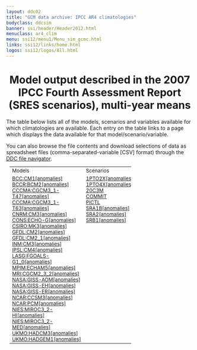 ```yaml
---
layout: ddc02
title: "GCM data archive: IPCC AR4 climatologies"
bodyclass: ddcsim
banner: ssi/header/Header2012.html
menuclass: ar4_clim
menu: ssi12/menu1/Menu_sim_gcmc.html
links: ssi12/links/home.html
logos: ssi12/logos/All.html
---
```

 <div id="pagetitle">
 <h1 align="center">
 Model output described in the 2007 IPCC Fourth Assessment Report (SRES scenarios), multi-year means</h1>
 </div>
 <!-- End of Page Title Block -->
 
 
 <p/>The table below lists all of the models, scenarios and variables available for which 
 climatologies are available. Each entry on the table links to a page which displays 
 the data available for that model/scenario/variable.<br/>
 
 <p/>You can also browse the file contents and download selections of data as spreadsheet files (comma-separated-variable [CSV] format) through the <a href="http://apps.ipcc-data.org/cgi-bin/ddc_nav/dataset=ar4_gcm">DDC file navigator</a>.<br/>
 
 
 <table style="position:relative;left:.7em;width:65%;font-size:95%;">
 <tr>
 <td class="odd-table-column"> Models </td>
               <td  class="even-table-column">Scenarios</td>
               <td class="odd-table-column">Variables</td>
 </tr>
 <tr>
   <td class="odd-table-column"  valign="top">
     <a href="/auto/ar4/model-BCC-CM1.html">BCC:CM1</a><a href="/auto/ar4/model-BCC-CM1-change.html">[anomalies]</a><br/>
     <a href="/auto/ar4/model-BCCR-BCM2.html">BCCR:BCM2</a><a href="/auto/ar4/model-BCCR-BCM2-change.html">[anomalies]</a><br/>
     <a href="/auto/ar4/model-CCCMA-CGCM3_1-T47.html">CCCMA:CGCM3_1-T47</a><a href="/auto/ar4/model-CCCMA-CGCM3_1-T47-change.html">[anomalies]</a><br/>
     <a href="/auto/ar4/model-CCCMA-CGCM3_1-T63.html">CCCMA:CGCM3_1-T63</a><a href="/auto/ar4/model-CCCMA-CGCM3_1-T63-change.html">[anomalies]</a><br/>
     <a href="/auto/ar4/model-CNRM-CM3.html">CNRM:CM3</a><a href="/auto/ar4/model-CNRM-CM3-change.html">[anomalies]</a><br/>
     <a href="/auto/ar4/model-CONS-ECHO-G.html">CONS:ECHO-G</a><a href="/auto/ar4/model-CONS-ECHO-G-change.html">[anomalies]</a><br/>
     <a href="/auto/ar4/model-CSIRO-MK3.html">CSIRO:MK3</a><a href="/auto/ar4/model-CSIRO-MK3-change.html">[anomalies]</a><br/>
     <a href="/auto/ar4/model-GFDL-CM2.html">GFDL:CM2</a><a href="/auto/ar4/model-GFDL-CM2-change.html">[anomalies]</a><br/>
     <a href="/auto/ar4/model-GFDL-CM2_1.html">GFDL:CM2_1</a><a href="/auto/ar4/model-GFDL-CM2_1-change.html">[anomalies]</a><br/>
     <a href="/auto/ar4/model-INM-CM3.html">INM:CM3</a><a href="/auto/ar4/model-INM-CM3-change.html">[anomalies]</a><br/>
     <a href="/auto/ar4/model-IPSL-CM4.html">IPSL:CM4</a><a href="/auto/ar4/model-IPSL-CM4-change.html">[anomalies]</a><br/>
     <a href="/auto/ar4/model-LASG-FGOALS-G1_0.html">LASG:FGOALS-G1_0</a><a href="/auto/ar4/model-LASG-FGOALS-G1_0-change.html">[anomalies]</a><br/>
     <a href="/auto/ar4/model-MPIM-ECHAM5.html">MPIM:ECHAM5</a><a href="/auto/ar4/model-MPIM-ECHAM5-change.html">[anomalies]</a><br/>
     <a href="/auto/ar4/model-MRI-CGCM2_3_2.html">MRI:CGCM2_3_2</a><a href="/auto/ar4/model-MRI-CGCM2_3_2-change.html">[anomalies]</a><br/>
     <a href="/auto/ar4/model-NASA-GISS-AOM.html">NASA:GISS-AOM</a><a href="/auto/ar4/model-NASA-GISS-AOM-change.html">[anomalies]</a><br/>
     <a href="/auto/ar4/model-NASA-GISS-EH.html">NASA:GISS-EH</a><a href="/auto/ar4/model-NASA-GISS-EH-change.html">[anomalies]</a><br/>
     <a href="/auto/ar4/model-NASA-GISS-ER.html">NASA:GISS-ER</a><a href="/auto/ar4/model-NASA-GISS-ER-change.html">[anomalies]</a><br/>
     <a href="/auto/ar4/model-NCAR-CCSM3.html">NCAR:CCSM3</a><a href="/auto/ar4/model-NCAR-CCSM3-change.html">[anomalies]</a><br/>
     <a href="/auto/ar4/model-NCAR-PCM.html">NCAR:PCM</a><a href="/auto/ar4/model-NCAR-PCM-change.html">[anomalies]</a><br/>
     <a href="/auto/ar4/model-NIES-MIROC3_2-HI.html">NIES:MIROC3_2-HI</a><a href="/auto/ar4/model-NIES-MIROC3_2-HI-change.html">[anomalies]</a><br/>
     <a href="/auto/ar4/model-NIES-MIROC3_2-MED.html">NIES:MIROC3_2-MED</a><a href="/auto/ar4/model-NIES-MIROC3_2-MED-change.html">[anomalies]</a><br/>
     <a href="/auto/ar4/model-UKMO-HADCM3.html">UKMO:HADCM3</a><a href="/auto/ar4/model-UKMO-HADCM3-change.html">[anomalies]</a><br/>
     <a href="/auto/ar4/model-UKMO-HADGEM1.html">UKMO:HADGEM1</a><a href="/auto/ar4/model-UKMO-HADGEM1-change.html">[anomalies]</a><br/>
   </td>
   <td class="even-table-column"  valign="top">
     <a href="/auto/ar4/scenario-1PTO2X.html">1PTO2X</a><a href="/auto/ar4/scenario-1PTO2X-change.html">[anomalies]</a><br/>
     <a href="/auto/ar4/scenario-1PTO4X.html">1PTO4X</a><a href="/auto/ar4/scenario-1PTO4X-change.html">[anomalies]</a><br/>
     <a href="/auto/ar4/scenario-20C3M.html">20C3M</a><br/>
     <a href="/auto/ar4/scenario-COMMIT.html">COMMIT</a><br/>
     <a href="/auto/ar4/scenario-PICTL.html">PICTL</a><br/>
     <a href="/auto/ar4/scenario-SRA1B.html">SRA1B</a><a href="/auto/ar4/scenario-SRA1B-change.html">[anomalies]</a><br/>
     <a href="/auto/ar4/scenario-SRA2.html">SRA2</a><a href="/auto/ar4/scenario-SRA2-change.html">[anomalies]</a><br/>
     <a href="/auto/ar4/scenario-SRB1.html">SRB1</a><a href="/auto/ar4/scenario-SRB1-change.html">[anomalies]</a><br/>
   </td>
   <td class="odd-table-column"  valign="top">
     <a href="/auto/ar4/var-specific_humidity.html">specific humidity</a><a href="/auto/ar4/var-specific_humidity-change.html">[anomalies]</a><br/>
     <a href="/auto/ar4/var-precipitation_flux.html">precipitation flux</a><a href="/auto/ar4/var-precipitation_flux-change.html">[anomalies]</a><br/>
     <a href="/auto/ar4/var-air_pressure_at_sea_level.html">air pressure at sea<br/> level</a><a href="/auto/ar4/var-air_pressure_at_sea_level-change.html">[anomalies]</a><br/>
     <a href="/auto/ar4/var-surface_downwelling_shortwave_flux_in_air.html">surface downwelling shortwave<br/> flux in air</a><a href="/auto/ar4/var-surface_downwelling_shortwave_flux_in_air-change.html">[anomalies]</a><br/>
     <a href="/auto/ar4/var-air_temperature.html">air temperature</a><a href="/auto/ar4/var-air_temperature-change.html">[anomalies]</a><br/>
     <a href="/auto/ar4/var-air_temperature_daily_max.html">air temperature daily<br/> max</a><a href="/auto/ar4/var-air_temperature_daily_max-change.html">[anomalies]</a><br/>
     <a href="/auto/ar4/var-air_temperature_daily_min.html">air temperature daily<br/> min</a><a href="/auto/ar4/var-air_temperature_daily_min-change.html">[anomalies]</a><br/>
     <a href="/auto/ar4/var-eastward_wind.html">eastward wind</a><a href="/auto/ar4/var-eastward_wind-change.html">[anomalies]</a><br/>
     <a href="/auto/ar4/var-northward_wind.html">northward wind</a><a href="/auto/ar4/var-northward_wind-change.html">[anomalies]</a><br/>
   </td>
 </tr>
 </table>
 
 
 <!-- end of center column -->
